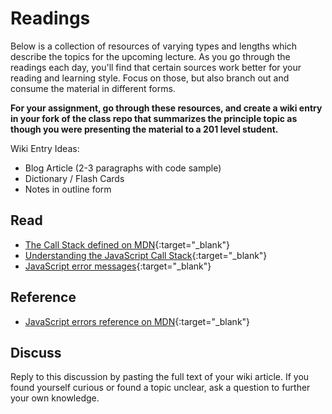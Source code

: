 # Readings

Below is a collection of resources of varying types and lengths which describe the topics for the upcoming lecture.  As you go through the readings each day, you'll find that certain sources work better for your reading and learning style. Focus on those, but also branch out and consume the material in different forms.

**For your assignment, go through these resources, and create a wiki entry in your fork of the class repo that summarizes the principle topic as though you were presenting the material to a 201 level student.**

Wiki Entry Ideas:
* Blog Article (2-3 paragraphs with code sample)
* Dictionary / Flash Cards
* Notes in outline form

## Read
- [The Call Stack defined on MDN](https://developer.mozilla.org/en-US/docs/Glossary/Call_stack){:target="_blank"}
- [Understanding the JavaScript Call Stack](https://medium.freecodecamp.org/understanding-the-javascript-call-stack-861e41ae61d4){:target="_blank"}
- [JavaScript error messages](https://codeburst.io/javascript-error-messages-debugging-d23f84f0ae7c){:target="_blank"}

## Reference
- [JavaScript errors reference on MDN](https://developer.mozilla.org/en-US/docs/Web/JavaScript/Reference/Errors){:target="_blank"}

## Discuss

Reply to this discussion by pasting the full text of your wiki article. If you found yourself curious or found a topic unclear, ask a question to further your own knowledge.
